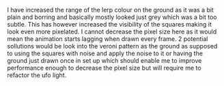 I have increased the range of the lerp colour on the ground as it was a bit plain and borring and basically mostly looked just grey which was a bit too subtle. This has however increased the visibility of the squares making it look even more pixelated. I cannot decrease the pixel size here as it would mean the animation starts lagging when drawn every frame. 2 potential sollutions would be look into the veroni pattern as the ground as supposed to using the squares with noise and apply the noise to it or having the ground just drawn once in set up which should enable me to improve performance enough to decrease the pixel size but will require me to refactor the ufo light. 
